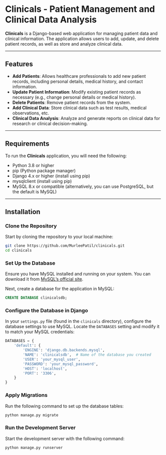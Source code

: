# Clinicals - Patient Management and Clinical Data Analysis

**Clinicals** is a Django-based web application for managing patient data and clinical information. The application allows users to add, update, and delete patient records, as well as store and analyze clinical data.

---

## Features

- **Add Patients**: Allows healthcare professionals to add new patient records, including personal details, medical history, and contact information.
- **Update Patient Information**: Modify existing patient records as necessary (e.g., change personal details or medical history).
- **Delete Patients**: Remove patient records from the system.
- **Add Clinical Data**: Store clinical data such as test results, medical observations, etc.
- **Clinical Data Analysis**: Analyze and generate reports on clinical data for research or clinical decision-making.

---

## Requirements

To run the **Clinicals** application, you will need the following:

- Python 3.8 or higher
- pip (Python package manager)
- Django 4.x or higher (install using pip)
- mysqlclient (install using pip)
- MySQL 8.x or compatible (alternatively, you can use PostgreSQL, but the default is MySQL)


---

## Installation

### Clone the Repository

Start by cloning the repository to your local machine:

```bash
git clone https://github.com/MurleePatil/clinicals.git
cd clinicals
```

### Set Up the Database

Ensure you have MySQL installed and running on your system. You can download it from [MySQL’s official site](https://dev.mysql.com/downloads/).

Next, create a database for the application in MySQL:

```sql
CREATE DATABASE clinicalsdb;
```

### Configure the Database in Django

In your `settings.py` file (found in the `clinicals` directory), configure the database settings to use MySQL. Locate the `DATABASES` setting and modify it to match your MySQL credentials:

```python
DATABASES = {
    'default': {
        'ENGINE': 'django.db.backends.mysql',
        'NAME': 'clinicalsdb',  # Name of the database you created
        'USER': 'your_mysql_user',
        'PASSWORD': 'your_mysql_password',
        'HOST': 'localhost',
        'PORT': '3306',
    }
}
```

### Apply Migrations

Run the following command to set up the database tables:

```bash
python manage.py migrate
```

### Run the Development Server

Start the development server with the following command:

```bash
python manage.py runserver
```
